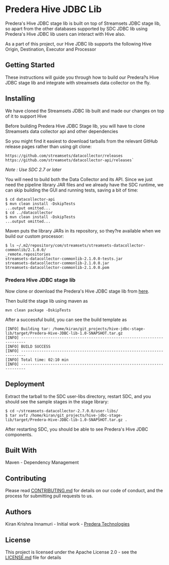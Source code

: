 # Predera Hive JDBC Lib

Predera's Hive JDBC stage lib is built on top of Streamsets JDBC stage lib, so apart from the other databases supported by SDC JDBC lib using Predera's Hive JDBC lib users can interact with Hive also.

As a part of this project, our Hive JDBC lib supports the following Hive Origin, Destination, Executor and Processor

## Getting Started

These instructions will guide you through how to build our Predera?s Hive JDBC stage lib and integrate with streamsets data collector on the fly.

## Installing


We have cloned the Streamsets JDBC lib built and made our changes on top of it to support Hive

Before building Predera Hive JDBC Stage lib, you will have to clone Streamsets data collector api and other dependencies

So you might find it easiest to download tarballs from the relevant GitHub release pages rather than using git clone:

    https://github.com/streamsets/datacollector/releases
    https://github.com/streamsets/datacollector-api/releases`

_Note : Use SDC 2.7 or later_

You will need to build both the Data Collector and its API. Since we just need the pipeline library JAR files and we already have the SDC runtime, we can skip building the GUI and running tests, saving a bit of time:

    $ cd datacollector-api
    $ mvn clean install -DskipTests
    ...output omitted...
    $ cd ../datacollector
    $ mvn clean install -DskipTests
    ...output omitted...

Maven puts the library JARs in its repository, so they?re available when we build our custom processor:

    $ ls ~/.m2/repository/com/streamsets/streamsets-datacollector-commonlib/2.1.0.0/
    _remote.repositories
    streamsets-datacollector-commonlib-2.1.0.0-tests.jar
    streamsets-datacollector-commonlib-2.1.0.0.jar
    Streamsets-datacollector-commonlib-2.1.0.0.pom
  
### Predera Hive JDBC stage lib
  
Now clone or download the Predera's Hive JDBC stage lib from [here](https://github.com/predera/hivejdbclib).

Then build the stage lib using maven as

    mvn clean package -DskipTests   

After a successful build, you can see the build template as

    [INFO] Building tar: /home/kiran/git_projects/hive-jdbc-stage-lib/target/Predera-Hive-JDBC-lib-1.0-SNAPSHOT.tar.gz
    [INFO] ------------------------------------------------------------------------
    [INFO] BUILD SUCCESS
    [INFO] ------------------------------------------------------------------------
    [INFO] Total time: 02:10 min
    [INFO] ------------------------------------------------------------------------

## Deployment

Extract the tarball to the SDC user-libs directory, restart SDC, and you should see the sample stages in the stage library:

    $ cd ~/streamsets-datacollector-2.7.0.0/user-libs/
    $ tar xvfz /home/kiran/git_projects/hive-jdbc-stage-lib/target/Predera-Hive-JDBC-lib-1.0-SNAPSHOT.tar.gz .

After restarting SDC, you should be able to see Predera's Hive JDBC components. 

## Built With

Maven - Dependency Management

## Contributing

Please read [CONTRIBUTING.md](https://gitlab.com/predera/platform/hive-jdbc-stage-lib/contributing.md) for details on our code of conduct, and the process for submitting pull requests to us.

## Authors

Kiran Krishna Innamuri - Initial work - [Predera Technologies](http://www.predera.com)

## License

This project is licensed under the Apache License 2.0 - see the [LICENSE.md](https://gitlab.com/predera/platform/hive-jdbc-stage-lib/License.txt) file for details

